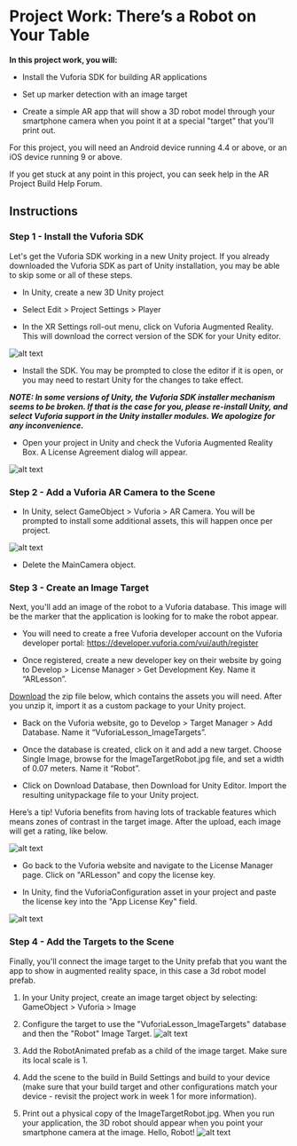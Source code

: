 # Project Work: There’s a Robot on Your Table

**In this project work, you will:**
 - Install the Vuforia SDK for building AR applications

 - Set up marker detection with an image target

 - Create a simple AR app that will show a 3D robot model through your smartphone camera when you point it at a special "target" that you'll print out. 

For this project, you will need an Android device running 4.4 or above, or an iOS device running 9 or above.

If you get stuck at any point in this project, you can seek help in the AR Project Build Help Forum.

## Instructions
### Step 1 - Install the Vuforia SDK
Let's get the Vuforia SDK working in a new Unity project. If you already downloaded the Vuforia SDK as part of Unity installation, you may be able to skip some or all of these steps.

 - In Unity, create a new 3D Unity project

 - Select Edit > Project Settings > Player

 - In the XR Settings roll-out menu, click on Vuforia Augmented Reality. This will download the correct version of the SDK for your Unity editor.

![alt text](https://github.com/Hrodvintir/VR-AR/blob/main/Week3/source/hMFcc3PwEei8FQ6TnIKJEA_8e78f6585382d2d7137972f7ce6b90f9_IMG_19062018_142221_0.png)

 - Install the SDK. You may be prompted to close the editor if it is open, or you may need to restart Unity for the changes to take effect.

***NOTE: In some versions of Unity, the Vuforia SDK installer mechanism seems to be broken. If that is the case for you, please re-install Unity, and select Vuforia support in the Unity installer modules. We apologize for any inconvenience.***

 - Open your project in Unity and check the Vuforia Augmented Reality Box. A License Agreement dialog will appear.

![alt text](https://github.com/Hrodvintir/VR-AR/blob/main/Week3/source/oLEoHHPwEei8FQ6TnIKJEA_3a3161a3f5272f33dbced5b9299b3c82_IMG_19062018_142246_0.png)

### Step 2 - Add a Vuforia AR Camera to the Scene
 - In Unity, select GameObject > Vuforia > AR Camera. You will be prompted to install some additional assets, this will happen once per project. 

![alt text](https://github.com/Hrodvintir/VR-AR/blob/main/Week3/source/sNQEWHPwEeiMwApe4i-fLg_b30fba93d272cdbb47da4fa3fb2b1624_IMG_19062018_142302_0.png)

 - Delete the MainCamera object.

### Step 3 - Create an Image Target
Next, you'll add an image of the robot to a Vuforia database. This image will be the marker that the application is looking for to make the robot appear.

 - You will need to create a free Vuforia developer account on the Vuforia developer portal: https://developer.vuforia.com/vui/auth/register

 - Once registered, create a new developer key on their website by going to Develop > License Manager > Get Development Key. Name it “ARLesson”.

[Download](https://d3c33hcgiwev3.cloudfront.net/qlQAzXo0EeiLrA7SIbVCTg_aad58c507a3411e888a901059078d8a9_VuforiaAssets.zip?Expires=1642982400&Signature=Pt-RN4~u84XxBrL2o4VpnPUPidsr2HYTBiZ3YtkVMO4LAc7yb2k~k6oA2E60sIB6av4WPquy~JYjxHQ1C7ZD3gMJsMxNKkigyz0S4Df8HfPn65-BaeYbpCWfeJa6l2SUk6srPhDmcgsKovLdn~9KfEHKBLHuqA~N93jePUICeyQ_&Key-Pair-Id=APKAJLTNE6QMUY6HBC5A) the zip file below, which contains the assets you will need. After you unzip it, import it as a custom package to your Unity project.

 - Back on the Vuforia website, go to Develop > Target Manager > Add Database. Name it “VuforiaLesson_ImageTargets”.

 - Once the database is created, click on it and add a new target. Choose Single Image, browse for the ImageTargetRobot.jpg file, and set a width of 0.07 meters. Name it “Robot”.

 - Click on Download Database, then Download for Unity Editor. Import the resulting unitypackage file to your Unity project.

Here’s a tip! Vuforia benefits from having lots of trackable features which means zones of contrast in the target image. After the upload, each image will get a rating, like below.

![alt text](https://github.com/Hrodvintir/VR-AR/blob/main/Week3/source/NlbwnnPxEeiuCRJJ4_tQHA_64fe3090c15c2b3e5457f66d46e3b768_rating.jpg)

 - Go back to the Vuforia website and navigate to the License Manager page. Click on "ARLesson" and copy the license key. 

 - In Unity, find the VuforiaConfiguration asset in your project and paste the license key into the "App License Key" field.


![alt text](https://github.com/Hrodvintir/VR-AR/blob/main/Week3/source/Xys2VXPxEei8FQ6TnIKJEA_088d35b6117ba6bd5224a56a2628fef4_IMG_19062018_142321_0.png)

### Step 4 - Add the Targets to the Scene
Finally, you'll connect the image target to the Unity prefab that you want the app to show in augmented reality space, in this case a 3d robot model prefab.

1. In your Unity project, create an image target object by selecting: GameObject > Vuforia > Image

2. Configure the target to use the "VuforiaLesson_ImageTargets" database and then the "Robot" Image Target.
![alt text](https://github.com/Hrodvintir/VR-AR/blob/main/Week3/source/hj4cLXPxEeiuCRJJ4_tQHA_d4cbcc19969d3ffb56acbc779b38f947_IMG_19062018_142345_0.png)
3. Add the RobotAnimated prefab as a child of the image target. Make sure its local scale is 1.

4. Add the scene to the build in Build Settings and build to your device (make sure that your build target and other configurations match your device - revisit the project work in week 1 for more information). 

5. Print out a physical copy of the ImageTargetRobot.jpg. When you run your application, the 3D robot should appear when you point your smartphone camera at the image. Hello, Robot!
![alt text](https://github.com/Hrodvintir/VR-AR/blob/main/Week3/source/uNM3wnPyEeiMwApe4i-fLg_7d8df3375d334c98cd4a0db6dbab2877_Robot.png)
